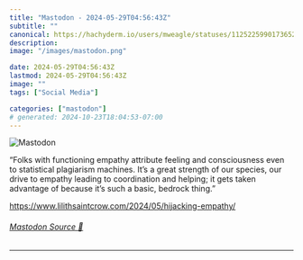 ```yaml
---
title: "Mastodon - 2024-05-29T04:56:43Z"
subtitle: ""
canonical: https://hachyderm.io/users/mweagle/statuses/112522599017365289
description:
image: "/images/mastodon.png"

date: 2024-05-29T04:56:43Z
lastmod: 2024-05-29T04:56:43Z
image: ""
tags: ["Social Media"]

categories: ["mastodon"]
# generated: 2024-10-23T18:04:53-07:00
---
```

![Mastodon](/images/mastodon.png)

<p>“Folks with functioning empathy attribute feeling and consciousness even to statistical plagiarism machines. It’s a great strength of our species, our drive to empathy leading to coordination and helping; it gets taken advantage of because it’s such a basic, bedrock thing.”</p><p><a href="https://www.lilithsaintcrow.com/2024/05/hijacking-empathy/" target="_blank" rel="nofollow noopener noreferrer" translate="no"><span class="invisible">https://www.</span><span class="ellipsis">lilithsaintcrow.com/2024/05/hi</span><span class="invisible">jacking-empathy/</span></a></p>


###### [Mastodon Source 🐘](https://hachyderm.io/@mweagle/112522599017365289)

___
